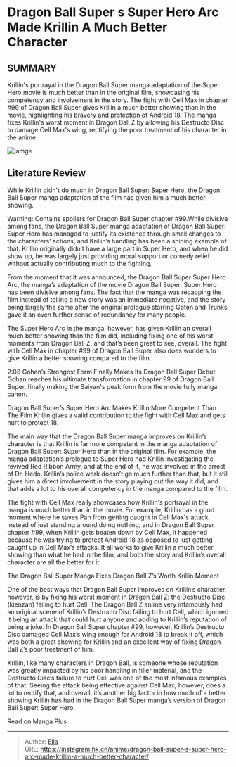 # Dragon Ball Super s Super Hero Arc Made Krillin A Much Better Character


## SUMMARY 



  Krillin&#39;s portrayal in the Dragon Ball Super manga adaptation of the Super Hero movie is much better than in the original film, showcasing his competency and involvement in the story.   The fight with Cell Max in chapter #99 of Dragon Ball Super gives Krillin a much better showing than in the movie, highlighting his bravery and protection of Android 18.   The manga fixes Krillin&#39;s worst moment in Dragon Ball Z by allowing his Destructo Disc to damage Cell Max&#39;s wing, rectifying the poor treatment of his character in the anime.  

![iamge](https://static1.srcdn.com/wordpress/wp-content/uploads/2017/01/Krillin-Destructo-Disk.jpg)

## Literature Review

While Krillin didn&#39;t do much in Dragon Ball Super: Super Hero, the Dragon Ball Super manga adaptation of the film has given him a much better showing.




Warning: Contains spoilers for Dragon Ball Super chapter #99.While divisive among fans, the Dragon Ball Super manga adaptation of Dragon Ball Super: Super Hero has managed to justify its existence through small changes to the characters’ actions, and Krillin’s handling has been a shining example of that. Krillin originally didn’t have a large part in Super Hero, and when he did show up, he was largely just providing moral support or comedy relief without actually contributing much to the fighting.




From the moment that it was announced, the Dragon Ball Super Super Hero Arc, the manga’s adaptation of the movie Dragon Ball Super: Super Hero has been divisive among fans. The fact that the manga was recapping the film instead of telling a new story was an immediate negative, and the story being largely the same after the original prologue starring Goten and Trunks gave it an even further sense of redundancy for many people.

          

The Super Hero Arc in the manga, however, has given Krillin an overall much better showing than the film did, including fixing one of his worst moments from Dragon Ball Z, and that’s been great to see, overall. The fight with Cell Max in chapter #99 of Dragon Ball Super also does wonders to give Krillin a better showing compared to the film.




  2:08                       Gohan’s Strongest Form Finally Makes Its Dragon Ball Super Debut   Gohan reaches his ultimate transformation in chapter 99 of Dragon Ball Super, finally making the Saiyan&#39;s peak form from the movie fully manga canon.   


 Dragon Ball Super’s Super Hero Arc Makes Krillin More Competent Than The Film 
Krillin gives a valid contribution to the fight with Cell Max and gets hurt to protect 18.
          

The main way that the Dragon Ball Super manga improves on Krillin’s character is that Krillin is far more competent in the manga adaptation of Dragon Ball Super: Super Hero than in the original film. For example, the manga adaptation’s prologue to Super Hero had Krillin investigating the revived Red Ribbon Army, and at the end of it, he was involved in the arrest of Dr. Hedo. Krillin’s police work doesn’t go much further than that, but it still gives him a direct involvement in the story playing out the way it did, and that adds a lot to his overall competency in the manga compared to the film.




The fight with Cell Max really showcases how Krillin&#39;s portrayal in the manga is much better than in the movie. For example, Krillin has a good moment where he saves Pan from getting caught in Cell Max&#39;s attack instead of just standing around doing nothing, and in Dragon Ball Super chapter #99, when Krillin gets beaten down by Cell Max, it happened because he was trying to protect Android 18 as opposed to just getting caught up in Cell Max’s attacks. It all works to give Krillin a much better showing than what he had in the film, and both the story and Krillin’s overall character are all the better for it.



 The Dragon Ball Super Manga Fixes Dragon Ball Z’s Worth Krillin Moment 
          

One of the best ways that Dragon Ball Super improves on Krillin’s character, however, is by fixing his worst moment in Dragon Ball Z: the Destructo Disc (kienzan) failing to hurt Cell. The Dragon Ball Z anime very infamously had an original scene of Krillin’s Destructo Disc failing to hurt Cell, which ignored it being an attack that could hurt anyone and adding to Krillin’s reputation of being a joke. In Dragon Ball Super chapter #99, however, Krillin’s Destructo Disc damaged Cell Max’s wing enough for Android 18 to break it off, which was both a great showing for Krillin and an excellent way of fixing Dragon Ball Z’s poor treatment of him.




Krillin, like many characters in Dragon Ball, is someone whose reputation was greatly impacted by his poor handling in filler material, and the Destructo Disc’s failure to hurt Cell was one of the most infamous examples of that. Seeing the attack being effective against Cell Max, however, does a lot to rectify that, and overall, it’s another big factor in how much of a better showing Krillin has had in the Dragon Ball Super manga’s version of Dragon Ball Super: Super Hero.

Read on Manga Plus



---

> Author: [Ella](https://instagram.hk.cn/)  
> URL: https://instagram.hk.cn/anime/dragon-ball-super-s-super-hero-arc-made-krillin-a-much-better-character/  

